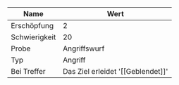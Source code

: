 
| Name          | Wert                              |
| ------------- | --------------------------------- |
| Erschöpfung   | 2                                 |
| Schwierigkeit | 20                                |
| Probe         | Angriffswurf                      |
| Typ           | Angriff                           |
| Bei Treffer   | Das Ziel erleidet '[[Geblendet]]' |
